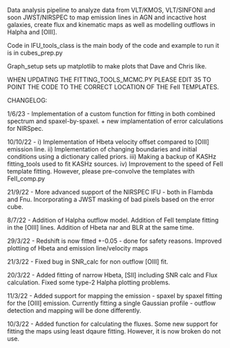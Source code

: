 Data analysis pipeline to analyze data from VLT/KMOS, VLT/SINFONI and soon JWST/NIRSPEC to map emission lines in AGN and incactive host galaxies, create flux and kinematic maps as well as modelling outflows in Halpha and [OIII].

Code in IFU_tools_class is the main body of the code and example to run it is in cubes_prep.py

Graph_setup sets up matplotlib to make plots that Dave and Chris like.

WHEN UPDATING THE FITTING_TOOLS_MCMC.PY PLEASE EDIT 35 TO POINT THE CODE TO THE CORRECT LOCATION OF THE FeII TEMPLATES.

CHANGELOG:


1/6/23 - Implementation of a custom function for fitting in both combined spectrum and spaxel-by-spaxel. + new implamentation of error calculations for NIRSpec. 

10/10/22 -  i) Implementation of Hbeta velocity offset compared to [OIII] emission line.
            ii) Implementation of changing boundaries and initial conditions using a dictionary called priors.
            iii) Making a backup of KASHz fitting_tools used to fit KASHz sources.
            iv) Improvement to the speed of FeII template fitting. However, please pre-convolve the templates with FeII_comp.py

21/9/22 - More advanced support of the NIRSPEC IFU - both in Flambda and Fnu. Incorporating a JWST masking of bad pixels based on the error cube.

8/7/22 - Addition of Halpha outflow model. Addition of FeII template fitting in the [OIII] lines. Addition of Hbeta nar and BLR at the same time.

29/3/22 - Redshift is now fitted +-0.05 - done for safety reasons. Improved plotting of Hbeta and emission line/velocity maps

21/3/22 - Fixed bug in SNR_calc for non outflow [OIII] fit.

20/3/22 - Added fitting of narrow Hbeta, [SII] including SNR calc and Flux calculation. Fixed some type-2 Halpha plotting problems.

11/3/22 - Added support for mapping the emission - spaxel by spaxel fitting for the [OIII] emission. Currently fitting a single Gaussian profile - outflow detection and mapping will be done differently.

10/3/22 - Added function for calculating the fluxes. Some new support for fitting the maps using least dqaure fitting. However, it is now broken do not use.
